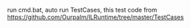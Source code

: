 run cmd.bat, auto run TestCases, this test code from https://github.com/Ourpalm/ILRuntime/tree/master/TestCases